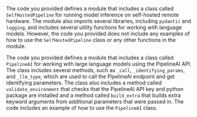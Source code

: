 The code you provided defines a module that includes a class called `SelfHostedPipeline` for running model inference on self-hosted remote hardware. The module also imports several libraries, including `pydantic` and `logging`, and includes several utility functions for working with language models. However, the code you provided does not include any examples of how to use the `SelfHostedPipeline` class or any other functions in the module.

The code you provided defines a module that includes a class called `PipelineAI` for working with large language models using the PipelineAI API. The class includes several methods, such as `_call`, `_identifying_params`, and `_llm_type`, which are used to call the PipelineAI endpoint and get identifying parameters. The class also includes a method called `validate_environment` that checks that the PipelineAI API key and python package are installed and a method called `build_extra` that builds extra keyword arguments from additional parameters that were passed in. The code includes an example of how to use the `PipelineAI` class.

